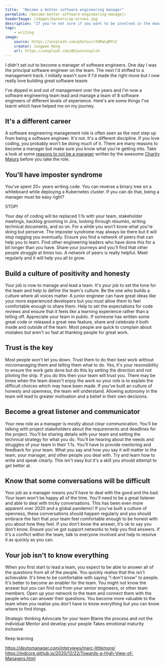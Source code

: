 ```yaml
---
title:  "Become a better software engineering manager"
permalink: /become-better-software-engineering-manager/
headerImage: /images/banners/up-arrows.jpg
description: "If you're not sure if you want to be involved in the management of teams building software, here are a few thoughts on what makes it takes to become a better software engineering manager."
tags:
    - writing
image:
    source: https://unsplash.com/photos/cYUMaCqMYvI
    creator: Jungwoo Hong
    url: https://unsplash.com/@hjwinunsplsh
---
```


I didn't set out to become a manager of software engineers. One day I was the principal software engineer on the team. The next I'd shifted to a management track. I initially wasn't sure if I'd made the right move but I now really love building great software teasm.

I've dipped in and out of management over the years and I'm now a software engineering team lead and manage a team of 8 software engineers of different levels of experience. Here's are some things I've learnt which have helped me on my journey.

## It's a different career

A software engineering management role is often seen as the next step up from being a software engineer. It's not. It's a different discipline. If you love coding, you probably won't be doing much of it. There are many reasons to become a manager but make sure you know what you're getting into. Take a look at some [reasons to not be a manager](https://charity.wtf/2019/09/08/reasons-not-to-be-a-manager/) written by the awesome [Charity Majors](https://twitter.com/mipsytipsy) before you take the role.

## You'll have imposter syndrome

You've spent 20+ years writing code. You can reverse a binary tree on a whiteboard while deploying a Kubernetes cluster. If you can do that, being a manager must be easy right?

STOP!

Your day of coding will be replaced 1:1s with your team, stakeholder meetings, backlog grooming in Jira, looking through résumés, writing technical documents, and so on. For a while you won't know what you're doing but perserve. The imposter syndrome may always be there but it will stop nagging you eventually. Ensure you find a network of peers that can help you to learn. Find other engineering leaders who have done this for a bit longer than you have. Share your journeys and you'll find that other people struggle at times too. A network of peers is really helpful. Meet regularly and it will help you all to grow.

## Build a culture of positivity and honesty

Your job is now to manage and lead a team. It's your job to set the tone for the team and help to define the team's culture. Be the one who builds a culture where all voices matter. A junior engineer can have great ideas like your more experienced developers but you must allow them to feel comfortable enough to share them. Help to set the expectations for code reviews and ensure that it feels like a learning experience rather than a telling off. Appreciate your team in public. If someone has written some great code or released a great new feature, share and celebrate it both inside and outside of the team. Most people are quick to complain about mistakes but aren't so fast at thanking people for great work.

## Trust is the key

Most people won't let you down. Trust them to do their best work without micromanaging them and telling them what to do. Yes, it's your resonsibility to ensure the work gets done but do this by setting the direction and not piloting the ship. If you do this then your team will trust you. There may be times when the team doesn't enjoy the work so your role is to explain the difficult choices which may have been made. If you've built an culture of honesty and openness, the team will understand. Allowing autonomy in the team will lead to greater motivation and a belief in their own decisions.

## Become a great listener and communicator

Your new role as a manager is mostly about clear communication. You'll be talking with project stakeholders about the requirements and deadlines for the project. You'll be sharing details with your team and setting the technical strategy for what you do. You'll be hearing about the needs and struggles of your team in their 1:1s. You'll have to provide mentoring and feedback for your team. What you say and how you say it will matter to the team, your manager, and other people you deal with. Try and learn how to write and speak clearly. This isn't easy but it's a skill you should attempt to get better at.

## Know that some conversations will be difficult

Your job as a manager means you'll have to deal with the good and the bad. Your team won't be happy all of the time. You'll need to be a great listener and able to deal with tricky conversations. This has been even more apparent over 2020 and a global pandemic! If you've built a culture of openness, these conversations should happen regularly and you should embrace the fact that your team feel comfortable enough to be honest with you about how they feel. If you don't know the answer, it's ok to say you don't know. Ensure you've got support networks to help you find answers. If it's a conflict within the team, talk to everyone involved and help to resolve it as quickly as you can.

## Your job isn't to know everything

When you first start to lead a team, you expect to be able to answer all of the questions from all of the people. You quickly realise that this isn't achievable. It's time to be comfortable with saying "I don't know" to people. It's better to become an enabler for the team. You might not know the answer but you can find out from your senior engineers, or other team members. Open up your network to the team and connect them with the people who can answer their questions. You become more valuable to the team when you realise you don't have to know everything but you can know where to find things.

Strategic thinking
Advocate for your team
Blame the process and not the individual
Mentor and develop your people
Takes emotional maturity
Inclusive

Keep learning

https://devtomanager.com/interviews/marc-littlemore/
https://mdcore.github.io/2020/12/22/Towards-a-High-View-of-Managers.html